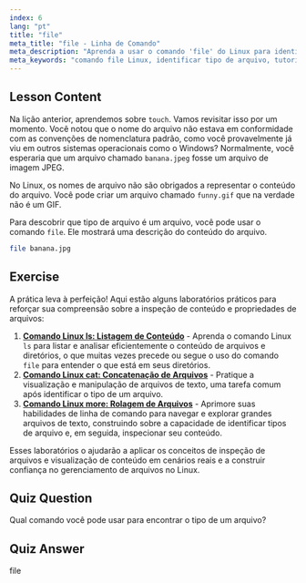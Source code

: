 ```yaml
---
index: 6
lang: "pt"
title: "file"
meta_title: "file - Linha de Comando"
meta_description: "Aprenda a usar o comando 'file' do Linux para identificar tipos e conteúdos de arquivos. Entenda as convenções de nomenclatura de arquivos do Linux com este guia para iniciantes."
meta_keywords: "comando file Linux, identificar tipo de arquivo, tutorial Linux, nomenclatura de arquivos, Linux para iniciantes, guia Linux"
---
```


## Lesson Content

Na lição anterior, aprendemos sobre `touch`. Vamos revisitar isso por um momento. Você notou que o nome do arquivo não estava em conformidade com as convenções de nomenclatura padrão, como você provavelmente já viu em outros sistemas operacionais como o Windows? Normalmente, você esperaria que um arquivo chamado `banana.jpeg` fosse um arquivo de imagem JPEG.

No Linux, os nomes de arquivo não são obrigados a representar o conteúdo do arquivo. Você pode criar um arquivo chamado `funny.gif` que na verdade não é um GIF.

Para descobrir que tipo de arquivo é um arquivo, você pode usar o comando `file`. Ele mostrará uma descrição do conteúdo do arquivo.

```bash
file banana.jpg
```

## Exercise

A prática leva à perfeição! Aqui estão alguns laboratórios práticos para reforçar sua compreensão sobre a inspeção de conteúdo e propriedades de arquivos:

1. **[Comando Linux ls: Listagem de Conteúdo](https://labex.io/pt/labs/linux-linux-ls-command-content-listing-219205)** - Aprenda o comando Linux `ls` para listar e analisar eficientemente o conteúdo de arquivos e diretórios, o que muitas vezes precede ou segue o uso do comando `file` para entender o que está em seus diretórios.
2. **[Comando Linux cat: Concatenação de Arquivos](https://labex.io/pt/labs/linux-linux-cat-command-file-concatenating-210986)** - Pratique a visualização e manipulação de arquivos de texto, uma tarefa comum após identificar o tipo de um arquivo.
3. **[Comando Linux more: Rolagem de Arquivos](https://labex.io/pt/labs/linux-linux-more-command-file-scrolling-214299)** - Aprimore suas habilidades de linha de comando para navegar e explorar grandes arquivos de texto, construindo sobre a capacidade de identificar tipos de arquivo e, em seguida, inspecionar seu conteúdo.

Esses laboratórios o ajudarão a aplicar os conceitos de inspeção de arquivos e visualização de conteúdo em cenários reais e a construir confiança no gerenciamento de arquivos no Linux.

## Quiz Question

Qual comando você pode usar para encontrar o tipo de um arquivo?

## Quiz Answer

file
